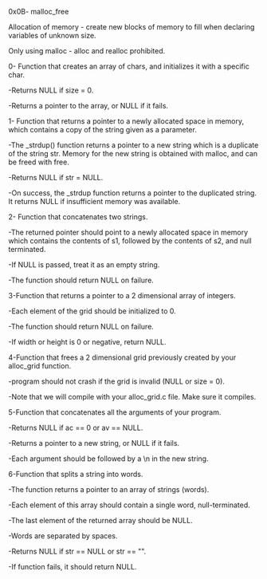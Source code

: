 0x0B- malloc_free

Allocation of memory - create new blocks of memory to fill when declaring variables of unknown size.

Only using malloc - alloc and realloc prohibited.

0- Function that creates an array of chars, and initializes it with a specific char.

-Returns NULL if size = 0.

-Returns a pointer to the array, or NULL if it fails.

1- Function that returns a pointer to a newly allocated space in memory, which contains a copy of the string given as a parameter.

-The _strdup() function returns a pointer to a new string which is a duplicate of the string str. Memory for the new string is obtained with malloc, and can be freed with free.

-Returns NULL if str = NULL.

-On success, the _strdup function returns a pointer to the duplicated string. It returns NULL if insufficient memory was available.

2- Function that concatenates two strings.

-The returned pointer should point to a newly allocated space in memory which contains the contents of s1, followed by the contents of s2, and null terminated.

-If NULL is passed, treat it as an empty string.

-The function should return NULL on failure.

3-Function that returns a pointer to a 2 dimensional array of integers.

-Each element of the grid should be initialized to 0.

-The function should return NULL on failure.

-If width or height is 0 or negative, return NULL.

4-Function that frees a 2 dimensional grid previously created by your alloc_grid function.

-program should not crash if the grid is invalid (NULL or size = 0).

-Note that we will compile with your alloc_grid.c file. Make sure it compiles.

5-Function that concatenates all the arguments of your program.

-Returns NULL if ac == 0 or av == NULL.

-Returns a pointer to a new string, or NULL if it fails.

-Each argument should be followed by a \n in the new string.

6-Function that splits a string into words.

-The function returns a pointer to an array of strings (words).

-Each element of this array should contain a single word, null-terminated.

-The last element of the returned array should be NULL.

-Words are separated by spaces.

-Returns NULL if str == NULL or str == "".

-If function fails, it should return NULL.

